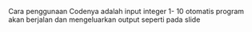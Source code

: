 Cara penggunaan Codenya adalah input integer 1- 10 otomatis program akan berjalan dan mengeluarkan output seperti pada slide
